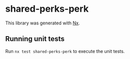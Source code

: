 # shared-perks-perk

This library was generated with [Nx](https://nx.dev).

## Running unit tests

Run `nx test shared-perks-perk` to execute the unit tests.
